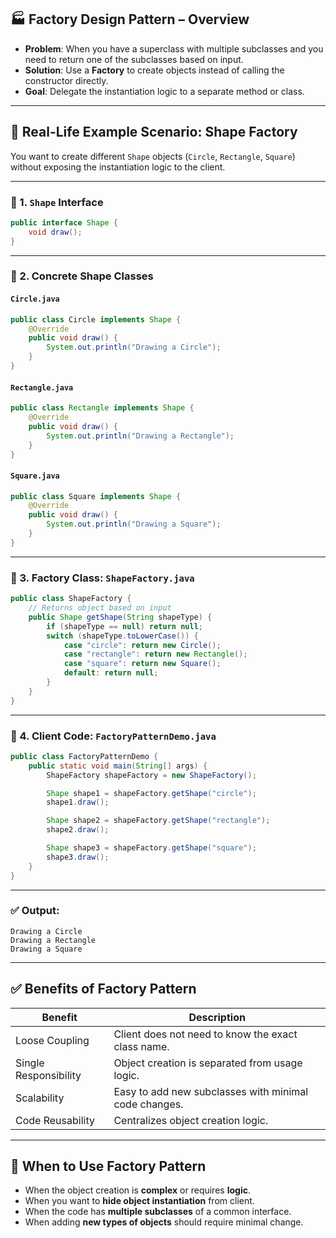 ## 🏭 Factory Design Pattern – Overview

* **Problem**: When you have a superclass with multiple subclasses and you need to return one of the subclasses based on input.
* **Solution**: Use a **Factory** to create objects instead of calling the constructor directly.
* **Goal**: Delegate the instantiation logic to a separate method or class.

---

## 🎯 Real-Life Example Scenario: Shape Factory

You want to create different `Shape` objects (`Circle`, `Rectangle`, `Square`) without exposing the instantiation logic to the client.

---

### 🔹 1. `Shape` Interface

```java
public interface Shape {
    void draw();
}
```

---

### 🔹 2. Concrete Shape Classes

#### `Circle.java`

```java
public class Circle implements Shape {
    @Override
    public void draw() {
        System.out.println("Drawing a Circle");
    }
}
```

#### `Rectangle.java`

```java
public class Rectangle implements Shape {
    @Override
    public void draw() {
        System.out.println("Drawing a Rectangle");
    }
}
```

#### `Square.java`

```java
public class Square implements Shape {
    @Override
    public void draw() {
        System.out.println("Drawing a Square");
    }
}
```

---

### 🔹 3. Factory Class: `ShapeFactory.java`

```java
public class ShapeFactory {
    // Returns object based on input
    public Shape getShape(String shapeType) {
        if (shapeType == null) return null;
        switch (shapeType.toLowerCase()) {
            case "circle": return new Circle();
            case "rectangle": return new Rectangle();
            case "square": return new Square();
            default: return null;
        }
    }
}
```

---

### 🔹 4. Client Code: `FactoryPatternDemo.java`

```java
public class FactoryPatternDemo {
    public static void main(String[] args) {
        ShapeFactory shapeFactory = new ShapeFactory();

        Shape shape1 = shapeFactory.getShape("circle");
        shape1.draw();

        Shape shape2 = shapeFactory.getShape("rectangle");
        shape2.draw();

        Shape shape3 = shapeFactory.getShape("square");
        shape3.draw();
    }
}
```

---

### ✅ Output:

```
Drawing a Circle
Drawing a Rectangle
Drawing a Square
```

---

## ✅ Benefits of Factory Pattern

| Benefit               | Description                                           |
| --------------------- | ----------------------------------------------------- |
| Loose Coupling        | Client does not need to know the exact class name.    |
| Single Responsibility | Object creation is separated from usage logic.        |
| Scalability           | Easy to add new subclasses with minimal code changes. |
| Code Reusability      | Centralizes object creation logic.                    |

---

## 🧠 When to Use Factory Pattern

* When the object creation is **complex** or requires **logic**.
* When you want to **hide object instantiation** from client.
* When the code has **multiple subclasses** of a common interface.
* When adding **new types of objects** should require minimal change.
